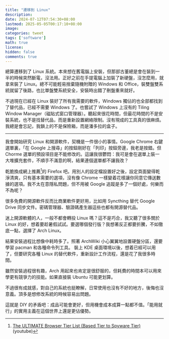 ```yaml
---
title: "遷移到 Linux"
description: 
date: 2024-07-12T07:54:30+08:00
lastmod: 2025-05-05T00:17:10+08:00
image: 
categories: tweet
tags: ['software']
math: true
license: 
hidden: false
comments: true
---
```


總算遷移到了 Linux 系統。本來想在舊電腦上安裝，但那部古董總是會在裝到一半的時候突然斷電，沒法用。正好之前在手提電腦上加裝了新硬盤，沒怎麼用，就拿來裝了 Linux。總不可能輕易捨棄隨機附贈的 Windows 和 Office，裝雙盤雙系統就留了後路，也比單盤雙系統安全，安裝時出錯了刪盤重來就好。

不過現在已經在 Linux 裝好了所有我需要的軟件，Windows 獨佔的也全部都找到了替代品，已經不需要 Windows 了。也嘗試了 Windows 上沒有的 Tiling Window Manager（磁貼式窗口管理器）。聽起來很花時間，但最花時間的不是安裝系統，也不是找替代品，而是重新設置網絡限制。沒有現成的工具真的很麻煩。我總是會忘記，我鎖上的不是保險箱，而是潘多拉的盒子。

***

我會開始研究 Linux 和開源軟件，契機是一件很小的事情。Google Chrome 右鍵選單裏，「在 Google 上搜尋」的按鈕剛好在「列印」按鈕旁邊，我老是按錯。但 Chorme 選單的預設項目是不能修改的。這讓我很鬱悶：我可是會在選單上裝一大堆擴充套件，不順手不滿意的啊，結果連個選單都不讓我改？

乾脆換成網上推薦[^1]的 Firefox 吧。用別人的設定檔設置好之後，設定頁面變得乾淨清爽，只有基本需要的選項，沒有像 Chrome 一樣變着花樣讓你同意它傳送數據的選項。我不太在意隱私問題，但不用被 Google 追蹤是多了一個好處，何樂而不為呢？

很多免費的開源軟件反而比商業軟件更好用，比如用 Syncthing 替代 Google Drive 同步文件。密碼管理器、驗證碼產生器這些也都有開源替代品。

迷上開源軟體的人，一般不都會轉投 Linux 嗎？這不是巧合，我又聽了很多關於 Linux 的好，想着要趁暑假試試。要選哪個發行版？我想著反正都要折騰，不如徹底一點，選擇了 Arch Linux。

結果安裝過程比想像中耗時多了。照著 ArchWiki 小心翼翼地設置硬盤分區，還要學習 pacman 和各種命令列工具。 裝上 KDE 桌面環境以後，想着已經可以用了，但要研究各種 Linux 的替代軟件，重新設計工作流程，還是花了我很多時間。

雖然安裝過程很有趣，Arch 用起來也肯定是很舒服的，但耗費的時間本可以用來學更有競爭力的技能。如果直接裝 Ubuntu 可能更划算。

不過很有成就感，對自己的系統也挺瞭解，日常使用也沒有不好的地方，後悔也沒意義。頂多是想修改系統的時候容易出問題。

這就是 DIY 的矛盾吧：成品可能會更好，但用機會成本成算一點都不值。「能用就行」的實用主義在這個世界上還是更佔優勢。

[^1]:  [The ULTIMATE Browser Tier List (Based Tier to Spyware Tier)](https://youtu.be/watch?v=j5r6jFE8gic) (youtube)

